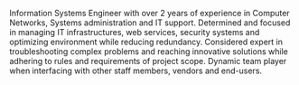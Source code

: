 Information Systems Engineer with over 2 years of experience in Computer Networks, Systems administration and IT support. Determined and focused in managing IT infrastructures, web services, security systems and optimizing environment while reducing redundancy. Considered expert in troubleshooting complex problems and reaching innovative solutions while adhering to rules and requirements of project scope. Dynamic team player when interfacing with other staff members, vendors and end-users.
